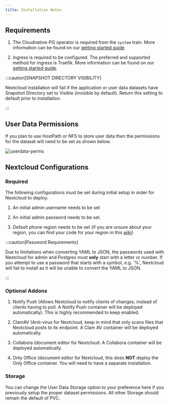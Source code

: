```yaml
---
title: Installation Notes
---
```


## Requirements

1. The Cloudnative-PG operator is required from the `system` train. More information can be found on our [getting started guide](/scale/guides/getting-started/#prometheus-and-cnpg-system-app-installations)

2. Ingress is required to be configured. The preferred and supported method for ingress is Traefik. More information can be
   found on our [getting started guide](/scale/guides/getting-started/#traefik-installation-for-ingress--reverse-proxy-support-with-truecharts-apps).

:::caution[SNAPSHOT DIRECTORY VISIBILITY]

Nextcloud installation will fail if the application or user data datasets have Snapshot Directory set to Visible (invisible by default). Return this setting to default prior to installation.

:::

## User Data Permissions

If you plan to use HostPath or NFS to store user data then the permissions for the dataset will need to be set as shown below.

![userdata-perms](./img/userdata-perms.png)

## Nextcloud Configurations

### Required

The following configurations must be set during initial setup in order for Nextcloud to deploy.

1. An initial admin username needs to be set

2. An initial admin password needs to be set. 

3. Default phone region needs to be set (if you are unsure about your region, you can find your code for your region in this [wiki](https://en.wikipedia.org/wiki/ISO_3166-1_alpha-2#Officially_assigned_code_elements))

:::caution[Password Requirements]

Due to limitations when converting YAML to JSON, the passwords used with Nextcloud for admin and Postgres must **only** start with a letter or number. If you attempt to use a password that starts with a symbol, e.g. '%', Nextcloud will fail to install as it will be unable to convert the YAML to JSON.

:::

### Optional Addons

1. Notify Push (Allows Nextcloud to notify clients of changes, instead of clients having to poll. A Notify Push container will be deployed automatically). This is highly recommended to keep enabled.

2. ClamAV (Anti-virus for Nextcloud, keep in mind that only scans files that Nextcloud posts to its endpoint. A Clam AV container will be deployed automatically.

3. Collabora (document editor for Nextcloud. A Collabora container will be deployed automatically.

4. Only Office (document editor for Nextcloud, this does **NOT** deploy the Only Office container.
   You will need to have a separate installation.

### Storage

You can change the User Data Storage option to your preference here if you previously setup the proper dataset permissions. All other Storage should remain the default of PVC.
